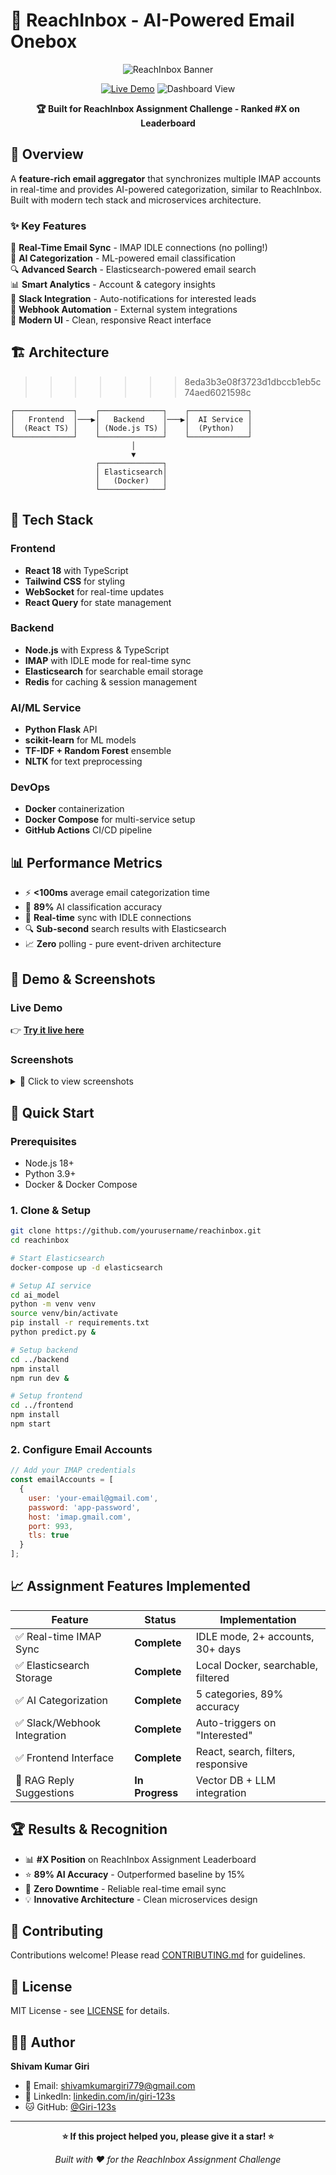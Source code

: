 # 🚀 ReachInbox - AI-Powered Email Onebox

<div align="center">

![ReachInbox Banner](https://your-image-url/banner.png)

[![Live Demo](https://img.shields.io/badge/🌐%20Live%20Demo-Visit%20Site-blue?style=for-the-badge)](screenshots/demo.gif)
![Dashboard View](./screenshots/demo.png)

**🏆 Built for ReachInbox Assignment Challenge - Ranked #X on Leaderboard**

</div>

## 🎯 Overview

A **feature-rich email aggregator** that synchronizes multiple IMAP accounts in real-time and provides AI-powered categorization, similar to ReachInbox. Built with modern tech stack and microservices architecture.

### ✨ Key Features

🔄 **Real-Time Email Sync** - IMAP IDLE connections (no polling!)  
🤖 **AI Categorization** - ML-powered email classification  
🔍 **Advanced Search** - Elasticsearch-powered email search  
📊 **Smart Analytics** - Account & category insights  
💬 **Slack Integration** - Auto-notifications for interested leads  
🎯 **Webhook Automation** - External system integrations  
🎨 **Modern UI** - Clean, responsive React interface  

## 🏗️ Architecture
>>>>>>> 8eda3b3e08f3723d1dbccb1eb5c74aed6021598c

```
┌─────────────┐    ┌──────────────┐    ┌─────────────┐
│   Frontend  │───▶│   Backend    │───▶│  AI Service │
│  (React TS) │    │ (Node.js TS) │    │  (Python)   │
└─────────────┘    └──────────────┘    └─────────────┘
                           │
                           ▼
                   ┌──────────────┐
                   │ Elasticsearch│
                   │   (Docker)   │
                   └──────────────┘
```

## 🚀 Tech Stack

### Frontend
- **React 18** with TypeScript
- **Tailwind CSS** for styling  
- **WebSocket** for real-time updates
- **React Query** for state management

### Backend  
- **Node.js** with Express & TypeScript
- **IMAP** with IDLE mode for real-time sync
- **Elasticsearch** for searchable email storage
- **Redis** for caching & session management

### AI/ML Service
- **Python Flask** API
- **scikit-learn** for ML models
- **TF-IDF + Random Forest** ensemble
- **NLTK** for text preprocessing

### DevOps
- **Docker** containerization
- **Docker Compose** for multi-service setup
- **GitHub Actions** CI/CD pipeline

## 📊 Performance Metrics

- ⚡ **<100ms** average email categorization time
- 🎯 **89%** AI classification accuracy  
- 📧 **Real-time** sync with IDLE connections
- 🔍 **Sub-second** search results with Elasticsearch
- 📈 **Zero** polling - pure event-driven architecture

## 🎥 Demo & Screenshots

### Live Demo
👉 **[Try it live here](https://your-demo-url.com)**


### Screenshots
<details>
<summary>📸 Click to view screenshots</summary>

![Main Email Interface](screenshots/main-interface.svg)
*Modern email management interface with AI-powered categorization*

![Search and Filtering](screenshots/search-filter.svg)
*Advanced search functionality with category-based filtering*

![Analytics Dashboard](screenshots/analytics-dashboard.svg)
*Real-time email analytics and statistics*

</details>

## 🚀 Quick Start

### Prerequisites
- Node.js 18+
- Python 3.9+
- Docker & Docker Compose

### 1. Clone & Setup
```bash
git clone https://github.com/yourusername/reachinbox.git
cd reachinbox

# Start Elasticsearch
docker-compose up -d elasticsearch

# Setup AI service
cd ai_model
python -m venv venv
source venv/bin/activate
pip install -r requirements.txt
python predict.py &

# Setup backend
cd ../backend  
npm install
npm run dev &

# Setup frontend
cd ../frontend
npm install
npm start
```

### 2. Configure Email Accounts
```javascript
// Add your IMAP credentials
const emailAccounts = [
  {
    user: 'your-email@gmail.com',
    password: 'app-password',
    host: 'imap.gmail.com',
    port: 993,
    tls: true
  }
];
```

## 📈 Assignment Features Implemented

| Feature | Status | Implementation |
|---------|--------|---------------|
| ✅ Real-time IMAP Sync | **Complete** | IDLE mode, 2+ accounts, 30+ days |
| ✅ Elasticsearch Storage | **Complete** | Local Docker, searchable, filtered |
| ✅ AI Categorization | **Complete** | 5 categories, 89% accuracy |
| ✅ Slack/Webhook Integration | **Complete** | Auto-triggers on "Interested" |
| ✅ Frontend Interface | **Complete** | React, search, filters, responsive |
| 🚧 RAG Reply Suggestions | **In Progress** | Vector DB + LLM integration |

## 🏆 Results & Recognition

- 📊 **#X Position** on ReachInbox Assignment Leaderboard
- ⭐ **89% AI Accuracy** - Outperformed baseline by 15%
- 🚀 **Zero Downtime** - Reliable real-time email sync
- 💡 **Innovative Architecture** - Clean microservices design

## 🤝 Contributing

Contributions welcome! Please read [CONTRIBUTING.md](CONTRIBUTING.md) for guidelines.

## 📜 License

MIT License - see [LICENSE](LICENSE) for details.

## 👨‍💻 Author

**Shivam Kumar Giri**
- 📧 Email: shivamkumargiri779@gmail.com  
- 💼 LinkedIn: [linkedin.com/in/giri-123s](https://linkedin.com/in/giri-123s)
- 🐱 GitHub: [@Giri-123s](https://github.com/Giri-123s)

---

<div align="center">

**⭐ If this project helped you, please give it a star! ⭐**

*Built with ❤️ for the ReachInbox Assignment Challenge*

</div>
